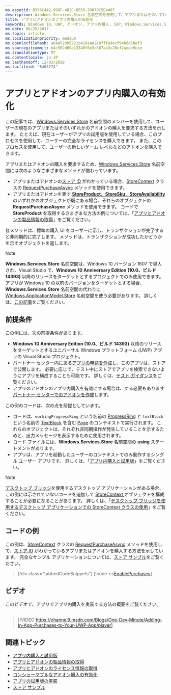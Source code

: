 ```yaml
---
ms.assetid: B356C442-998F-4B2C-B550-70070C5E4487
description: Windows.Services.Store 名前空間を使用して、アプリまたはそのいずれかのアドオンを購入する方法について説明します。
title: アプリとアドオンのアプリ内購入の有効化
keywords: Windows 10, UWP, アドオン, アプリ内購入, IAP, Windows.Services.Store
ms.date: 08/25/2017
ms.topic: article
ms.localizationpriority: medium
ms.openlocfilehash: a64a52005221c418ea82e8fffa9ecf94b6d1bef3
ms.sourcegitcommit: b4c502d69a13340f6e3c887aa3c26ef2aeee9cee
ms.translationtype: MT
ms.contentlocale: ja-JP
ms.lasthandoff: 12/03/2018
ms.locfileid: "8463774"
---
```

# <a name="enable-in-app-purchases-of-apps-and-add-ons"></a>アプリとアドオンのアプリ内購入の有効化

この記事では、[Windows.Services.Store](https://msdn.microsoft.com/library/windows/apps/windows.services.store.aspx) 名前空間のメンバーを使用して、ユーザーの現在のアプリまたはそのいずれかのアドオンの購入を要求する方法を示します。 たとえば、現在ユーザーがアプリの試用版を使用している場合、このプロセスを使用して、ユーザーの完全なライセンスを購入できます。 また、このプロセスを使用して、ユーザーの新しいゲーム レベルなどのアドオンを購入できます。

アプリまたはアドオンの購入を要求するため、[Windows.Services.Store](https://msdn.microsoft.com/library/windows/apps/windows.services.store.aspx) 名前空間には次のようなさまざまなメソッドが備わっています。
* アプリまたはアドオンの[ストア ID](in-app-purchases-and-trials.md#store_ids) がわかっている場合、[StoreContext](https://msdn.microsoft.com/library/windows/apps/windows.services.store.storecontext.aspx) クラスの [RequestPurchaseAsync](https://docs.microsoft.com/uwp/api/windows.services.store.storecontext.requestpurchaseasync) メソッドを使用できます。
* アプリまたはアドオンを表す [**StoreProduct**、**StoreSku**、**StoreAvailability**](in-app-purchases-and-trials.md#products-skus) のいずれかのオブジェクトが既にある場合、それらのオブジェクトの **RequestPurchaseAsync** メソッドを使用できます。 コードで **StoreProduct** を取得するさまざまな方法の例については、「[アプリとアドオンの製品情報の取得](get-product-info-for-apps-and-add-ons.md)」をご覧ください。

各メソッドは、標準の購入 UI をユーザーに示し、トランザクションが完了すると非同期的に完了します。 メソッドは、トランザクションが成功したかどうかを示すオブジェクトを返します。

> [!NOTE]
> **Windows.Services.Store** 名前空間は、Windows 10 バージョン 1607 で導入され、Visual Studio で、**Windows 10 Anniversary Edition (10.0、ビルド 14393)** 以降のリリースをターゲットとするプロジェクトでのみ使用できます。 アプリが Windows 10 の以前のバージョンをターゲットとする場合、**Windows.Services.Store** 名前空間の代わりに [Windows.ApplicationModel.Store](https://msdn.microsoft.com/library/windows/apps/windows.applicationmodel.store.aspx) 名前空間を使う必要があります。 詳しくは、[この記事](in-app-purchases-and-trials-using-the-windows-applicationmodel-store-namespace.md)をご覧ください。

## <a name="prerequisites"></a>前提条件

この例には、次の前提条件があります。
* **Windows 10 Anniversary Edition (10.0、ビルド 14393)** 以降のリリースをターゲットとするユニバーサル Windows プラットフォーム (UWP) アプリの Visual Studio プロジェクト。
* パートナー センター内にある[アプリの申請を作成](https://msdn.microsoft.com/windows/uwp/publish/app-submissions)し、このアプリは、ストアで公開します。 必要に応じで、テスト中にストアでアプリを検索できないようにアプリを構成することも可能です。 詳しくは、[テスト ガイダンス](in-app-purchases-and-trials.md#testing)をご覧ください。
* アプリのアドオンのアプリ内購入を有効にする場合は、する必要もあります[パートナー センターでのアドオンを作成](../publish/add-on-submissions.md)します。

この例のコードは、次の点を前提としています。
* コードは、```workingProgressRing``` という名前の [ProgressRing](https://msdn.microsoft.com/library/windows/apps/windows.ui.xaml.controls.progressring.aspx) と ```textBlock``` という名前の [TextBlock](https://msdn.microsoft.com/library/windows/apps/windows.ui.xaml.controls.textblock.aspx) を含む [Page](https://msdn.microsoft.com/library/windows/apps/windows.ui.xaml.controls.page.aspx) のコンテキストで実行されます。 これらのオブジェクトは、それぞれ非同期操作が発生していることを示するためと、出力メッセージを表示するために使用されます。
* コード ファイルには、**Windows.Services.Store** 名前空間の **using** ステートメントがあります。
* アプリは、アプリを起動したユーザーのコンテキストでのみ動作するシングル ユーザー アプリです。 詳しくは、「[アプリ内購入と試用版](in-app-purchases-and-trials.md#api_intro)」をご覧ください。

> [!NOTE]
> [デスクトップ ブリッジ](https://developer.microsoft.com/windows/bridges/desktop)を使用するデスクトップ アプリケーションがある場合、この例には示されていないコードを追加して [StoreContext ](https://msdn.microsoft.com/library/windows/apps/windows.services.store.storecontext.aspx)オブジェクトを構成することが必要になることがあります。 詳しくは、「[デスクトップ ブリッジを使用するデスクトップ アプリケーションでの StoreContext クラスの使用](in-app-purchases-and-trials.md#desktop)」をご覧ください。

## <a name="code-example"></a>コードの例

この例は、[StoreContext](https://msdn.microsoft.com/library/windows/apps/windows.services.store.storecontext.aspx) クラスの [RequestPurchaseAsync](https://docs.microsoft.com/uwp/api/windows.services.store.storecontext.requestpurchaseasync) メソッドを使用して、[ストア ID](in-app-purchases-and-trials.md#store-ids) がわかっているアプリまたはアドオンを購入する方法を示しています。 完全なサンプル アプリケーションについては、[ストア サンプル](https://github.com/Microsoft/Windows-universal-samples/tree/master/Samples/Store)をご覧ください。

> [!div class="tabbedCodeSnippets"]
[!code-cs[EnablePurchases](./code/InAppPurchasesAndLicenses_RS1/cs/PurchaseAddOnPage.xaml.cs#PurchaseAddOn)]

## <a name="video"></a>ビデオ

このビデオで、アプリでアプリ内購入を実装する方法の概要をご覧ください。
<br/>
<br/>
> [!VIDEO https://channel9.msdn.com/Blogs/One-Dev-Minute/Adding-In-App-Purchases-to-Your-UWP-App/player]

## <a name="related-topics"></a>関連トピック

* [アプリ内購入と試用版](in-app-purchases-and-trials.md)
* [アプリとアドオンの製品情報の取得](get-product-info-for-apps-and-add-ons.md)
* [アプリとアドオンのライセンス情報の取得](get-license-info-for-apps-and-add-ons.md)
* [コンシューマブルなアドオン購入の有効化](enable-consumable-add-on-purchases.md)
* [アプリの試用版の実装](implement-a-trial-version-of-your-app.md)
* [ストア サンプル](https://github.com/Microsoft/Windows-universal-samples/tree/master/Samples/Store)
